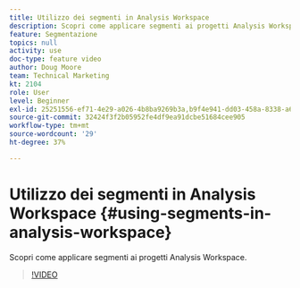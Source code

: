 ```yaml
---
title: Utilizzo dei segmenti in Analysis Workspace
description: Scopri come applicare segmenti ai progetti Analysis Workspace.
feature: Segmentazione
topics: null
activity: use
doc-type: feature video
author: Doug Moore
team: Technical Marketing
kt: 2104
role: User
level: Beginner
exl-id: 25251556-ef71-4e29-a026-4b8ba9269b3a,b9f4e941-dd03-458a-8338-a6a19244e588,b9f4e941-dd03-458a-8338-a6a19244e588,25251556-ef71-4e29-a026-4b8ba9269b3a
source-git-commit: 32424f3f2b05952fe4df9ea91dcbe51684cee905
workflow-type: tm+mt
source-wordcount: '29'
ht-degree: 37%

---
```


# Utilizzo dei segmenti in Analysis Workspace {#using-segments-in-analysis-workspace}

Scopri come applicare segmenti ai progetti Analysis Workspace.

>[!VIDEO](https://video.tv.adobe.com/v/23977/?quality=12)
